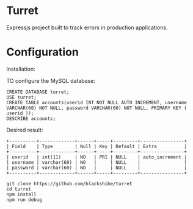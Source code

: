 # Turret

Expressjs project built to track errors in production applications.

# Configuration

Installation:

TO configure the MySQL database:

```
CREATE DATABASE turret;
USE turret;
CREATE TABLE accounts(userid INT NOT NULL AUTO_INCREMENT, username VARCHAR(60) NOT NULL, password VARCHAR(60) NOT NULL, PRIMARY KEY ( userid ));
DESCRIBE accounts;
```

Desired result:

```
+----------+-------------+------+-----+---------+----------------+
| Field    | Type        | Null | Key | Default | Extra          |
+----------+-------------+------+-----+---------+----------------+
| userid   | int(11)     | NO   | PRI | NULL    | auto_increment |
| username | varchar(60) | NO   |     | NULL    |                |
| password | varchar(60) | NO   |     | NULL    |                |
+----------+-------------+------+-----+---------+----------------+
```

```
git clone https://github.com/blackshibe/turret
cd turret
npm install
npm run debug
```
